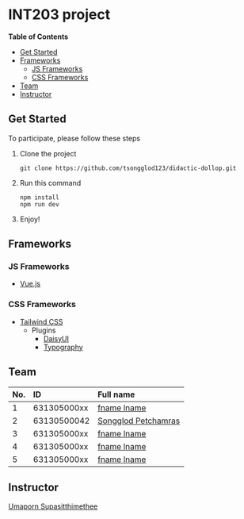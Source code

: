 # INT203 project

**Table of Contents**
  - [Get Started](#get-started)
  - [Frameworks](#frameworks)
    - [JS Frameworks](#js-frameworks)
    - [CSS Frameworks](#css-frameworks)
  - [Team](#team)
  - [Instructor](#instructor)

## Get Started
To participate, please follow these steps
1. Clone the project
   ```
   git clone https://github.com/tsongglod123/didactic-dollop.git
   ```
2. Run this command
   ```
   npm install
   npm run dev
   ```
3. Enjoy!

## Frameworks
### JS Frameworks
- [Vue.js](https://vuejs.org/guide/introduction.html)
### CSS Frameworks
- [Tailwind CSS](https://tailwindcss.com/docs/installation)
  - Plugins
    - [DaisyUI](https://daisyui.com/docs/install/)
    - [Typography](https://tailwindcss.com/docs/typography-plugin)

## Team
| No.  | ID          | Full name                                              |
| :--- | :---------- | :----------------------------------------------------- |
| 1    | 631305000xx | [fname lname]()                                        |
| 2    | 63130500042 | [Songglod Petchamras](https://github.com/tsongglod123) |
| 3    | 631305000xx | [fname lname]()                                        |
| 4    | 631305000xx | [fname lname]()                                        |
| 5    | 631305000xx | [fname lname]()                                        |

## Instructor
[Umaporn Supasitthimethee](https://github.com/umaporn-sup)